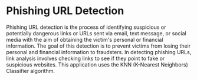 # Phishing URL Detection 
  Phishing URL detection is the process of identifying suspicious or potentially dangerous links or URLs sent via email, text message, or social media with the aim of obtaining the victim's personal or financial information. The goal of this detection is to prevent victims from losing their personal and financial information to fraudsters. In detecting phishing URLs, link analysis involves checking links to see if they point to fake or suspicious websites. This application uses the KNN (K-Nearest Neighbors) Classifier algorithm.


